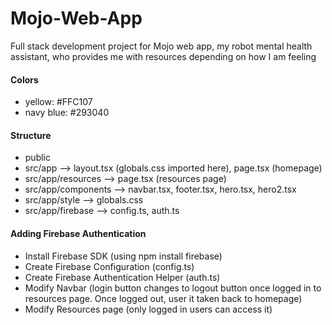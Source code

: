 # Mojo-Web-App
Full stack development project for Mojo web app, my robot mental health assistant, who provides me with resources depending on how I am feeling

#### Colors
- yellow: #FFC107
- navy blue: #293040

#### Structure
- public
- src/app --> layout.tsx (globals.css imported here), page.tsx (homepage)
- src/app/resources --> page.tsx (resources page)
- src/app/components --> navbar.tsx, footer.tsx, hero.tsx, hero2.tsx
- src/app/style --> globals.css
- src/app/firebase --> config.ts, auth.ts

#### Adding Firebase Authentication
- Install Firebase SDK (using npm install firebase)
- Create Firebase Configuration (config.ts)
- Create Firebase Authentication Helper (auth.ts)
- Modify Navbar (login button changes to logout button once logged in to resources page. Once logged out, user it taken back to homepage)
- Modify Resources page (only logged in users can access it)
